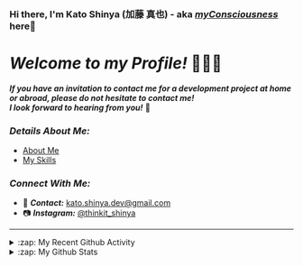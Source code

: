 ### Hi there, I'm Kato Shinya (加藤 真也) - aka [**_myConsciousness_**](https://github.com/myConsciousness/) here👋

# **_Welcome to my Profile!_** 👋👨‍💻

**_If you have an invitation to contact me for a development project at home or abroad, please do not hesitate to contact me!_** <br>
**_I look forward to hearing from you!_** 🍺

### **_Details About Me:_**

- [About Me](https://github.com/myConsciousness/myConsciousness/blob/master/details/AboutMe.md)
- [My Skills](https://github.com/myConsciousness/myConsciousness/blob/master/details/MySkills.md)

### **_Connect With Me:_**

- 📧 **_Contact:_** kato.shinya.dev@gmail.com
- 📷 **_Instagram:_** [@thinkit_shinya](https://www.instagram.com/thinkit_shinya/)

---

<details>
  <summary>:zap: My Recent Github Activity</summary>

<!--START_SECTION:activity-->

<!--END_SECTION:activity-->

</details>

<details>
  <summary>:zap: My Github Stats</summary>

  <img align="left" alt="Kato Shinya's Github Stats" src="https://github-readme-stats.codestackr.vercel.app/api?username=myConsciousness&show_icons=true&hide_border=true" />

</details>
